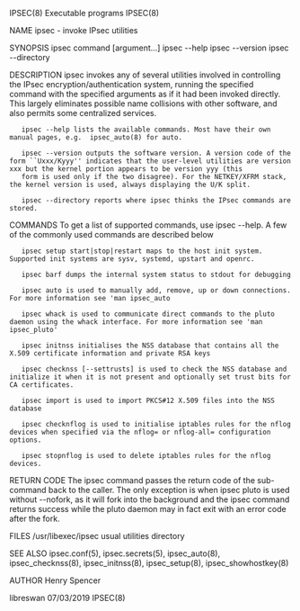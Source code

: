 IPSEC(8)                                                                                     Executable programs                                                                                     IPSEC(8)



NAME
       ipsec - invoke IPsec utilities

SYNOPSIS
       ipsec command [argument...] ipsec --help
             ipsec --version
             ipsec --directory

DESCRIPTION
       ipsec invokes any of several utilities involved in controlling the IPsec encryption/authentication system, running the specified command with the specified arguments as if it had been invoked
       directly. This largely eliminates possible name collisions with other software, and also permits some centralized services.

       ipsec --help lists the available commands. Most have their own manual pages, e.g.  ipsec_auto(8) for auto.

       ipsec --version outputs the software version. A version code of the form ``Uxxx/Kyyy'' indicates that the user-level utilities are version xxx but the kernel portion appears to be version yyy (this
       form is used only if the two disagree). For the NETKEY/XFRM stack, the kernel version is used, always displaying the U/K split.

       ipsec --directory reports where ipsec thinks the IPsec commands are stored.

COMMANDS
       To get a list of supported commands, use ipsec --help. A few of the commonly used commands are described below

       ipsec setup start|stop|restart maps to the host init system. Supported init systems are sysv, systemd, upstart and openrc.

       ipsec barf dumps the internal system status to stdout for debugging

       ipsec auto is used to manually add, remove, up or down connections. For more information see 'man ipsec_auto

       ipsec whack is used to communicate direct commands to the pluto daemon using the whack interface. For more information see 'man ipsec_pluto'

       ipsec initnss initialises the NSS database that contains all the X.509 certificate information and private RSA keys

       ipsec checknss [--settrusts] is used to check the NSS database and initialize it when it is not present and optionally set trust bits for CA certificates.

       ipsec import is used to import PKCS#12 X.509 files into the NSS database

       ipsec checknflog is used to initialise iptables rules for the nflog devices when specified via the nflog= or nflog-all= configuration options.

       ipsec stopnflog is used to delete iptables rules for the nflog devices.

RETURN CODE
       The ipsec command passes the return code of the sub-command back to the caller. The only exception is when ipsec pluto is used without --nofork, as it will fork into the background and the ipsec
       command returns success while the pluto daemon may in fact exit with an error code after the fork.

FILES
       /usr/libexec/ipsec usual utilities directory

SEE ALSO
       ipsec.conf(5), ipsec.secrets(5), ipsec_auto(8), ipsec_checknss(8), ipsec_initnss(8), ipsec_setup(8), ipsec_showhostkey(8)

AUTHOR
       Henry Spencer



libreswan                                                                                         07/03/2019                                                                                         IPSEC(8)
